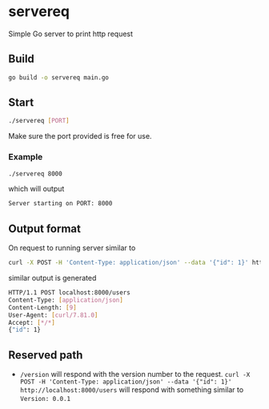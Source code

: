 # servereq
Simple Go server to print http request

## Build

```sh
go build -o servereq main.go
```

## Start

```sh
./servereq [PORT]
```

Make sure the port provided is free for use.

### Example

```sh
./servereq 8000
```

which will output

```sh
Server starting on PORT: 8000
```

## Output format

On request to running server similar to
```sh
curl -X POST -H 'Content-Type: application/json' --data '{"id": 1}' http://localhost:8000/users
```
similar output is generated
```sh
HTTP/1.1 POST localhost:8000/users
Content-Type: [application/json]
Content-Length: [9]
User-Agent: [curl/7.81.0]
Accept: [*/*]
{"id": 1}
```

## Reserved path

- `/version` will respond with the version number to the request.
`curl -X POST -H 'Content-Type: application/json' --data '{"id": 1}' http://localhost:8000/users`
will respond with something similar to `Version: 0.0.1`